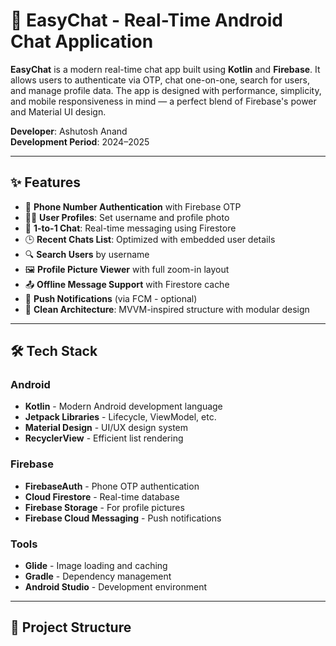 # 💬 EasyChat - Real-Time Android Chat Application

**EasyChat** is a modern real-time chat app built using **Kotlin** and **Firebase**. It allows users to authenticate via OTP, chat one-on-one, search for users, and manage profile data. The app is designed with performance, simplicity, and mobile responsiveness in mind — a perfect blend of Firebase's power and Material UI design.

**Developer**: Ashutosh Anand  
**Development Period**: 2024–2025  

---

## ✨ Features

- 🔐 **Phone Number Authentication** with Firebase OTP
- 🧑‍💬 **User Profiles**: Set username and profile photo
- 💬 **1-to-1 Chat**: Real-time messaging using Firestore
- 🕒 **Recent Chats List**: Optimized with embedded user details
- 🔍 **Search Users** by username
- 🖼️ **Profile Picture Viewer** with full zoom-in layout
- 📤 **Offline Message Support** with Firestore cache
- 🔔 **Push Notifications** (via FCM - optional)
- 🧠 **Clean Architecture**: MVVM-inspired structure with modular design

---

## 🛠️ Tech Stack

### Android
- **Kotlin** - Modern Android development language
- **Jetpack Libraries** - Lifecycle, ViewModel, etc.
- **Material Design** - UI/UX design system
- **RecyclerView** - Efficient list rendering

### Firebase
- **FirebaseAuth** - Phone OTP authentication
- **Cloud Firestore** - Real-time database
- **Firebase Storage** - For profile pictures
- **Firebase Cloud Messaging** - Push notifications

### Tools
- **Glide** - Image loading and caching
- **Gradle** - Dependency management
- **Android Studio** - Development environment

---

## 📂 Project Structure

